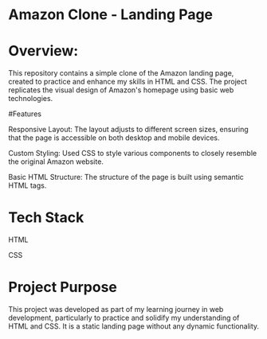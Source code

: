 
# Amazon Clone - Landing Page


# Overview:

This repository contains a simple clone of the Amazon landing page, created to practice and enhance my skills in HTML and CSS. The project replicates the visual design of Amazon's homepage using basic web technologies.



#Features

Responsive Layout: The layout adjusts to different screen sizes, ensuring that the page is accessible on both desktop and mobile devices.

Custom Styling: Used CSS to style various components to closely resemble the original Amazon website.

Basic HTML Structure: The structure of the page is built using semantic HTML tags.

# Tech Stack
HTML

CSS

# Project Purpose

This project was developed as part of my learning journey in web development, particularly to practice and solidify my understanding of HTML and CSS. It is a static landing page without any dynamic functionality.
